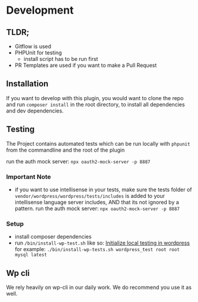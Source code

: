 # Development

## TLDR;

- Gitflow is used
- PHPUnit for testing
  - install script has to be run first
- PR Templates are used if you want to make a Pull Request

## Installation

If you want to develop with this plugin, you would want to clone the repo and run `composer install` in the root directory, to install all dependencies and dev dependencies.

## Testing

The Project contains automated tests which can be run locally with `phpunit` from the commandline and the root of the plugin

run the auth mock server: `npx oauth2-mock-server -p 8887`
### Important Note

- if you want to use intellisense in your tests, make sure the tests folder of `vendor/wordpress/wordpress/tests/includes` is added to your intellisense language server includes, AND that its not ignored by a pattern.
run the auth mock server: `npx oauth2-mock-server -p 8887`


### Setup

- install composer dependencies
- run `/bin/install-wp-test.sh` like so: [Initialize local testing in wordpress](https://make.wordpress.org/cli/handbook/misc/plugin-unit-tests/#3-initialize-the-testing-environment-locally) for example:
`./bin/install-wp-tests.sh wordpress_test root root mysql latest`

## Wp cli

We rely heavily on wp-cli in our daily work. We do recommend you use it as well.